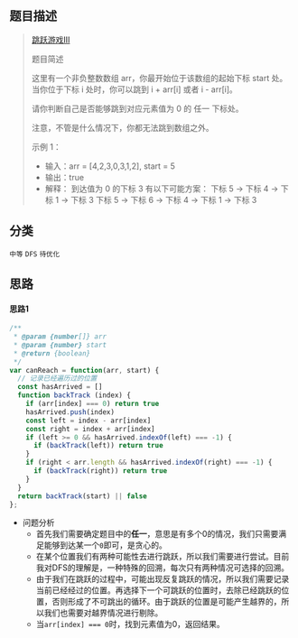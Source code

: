 ## 题目描述

> [跳跃游戏III](https://leetcode-cn.com/problems/jump-game-iii/)
>
>题目简述
>
>这里有一个非负整数数组 arr，你最开始位于该数组的起始下标 start 处。当你位于下标 i 处时，你可以跳到 i + arr[i] 或者 i - arr[i]。
>
>请你判断自己是否能够跳到对应元素值为 0 的 任一 下标处。
>
>注意，不管是什么情况下，你都无法跳到数组之外。
>
>示例 1：
> - 输入：arr = [4,2,3,0,3,1,2], start = 5
> - 输出：true
> - 解释：
到达值为 0 的下标 3 有以下可能方案： 
下标 5 -> 下标 4 -> 下标 1 -> 下标 3 
下标 5 -> 下标 6 -> 下标 4 -> 下标 1 -> 下标 3 

## 分类
`中等` `DFS` `待优化`

## 思路
#### 思路1
```javascript
/**
 * @param {number[]} arr
 * @param {number} start
 * @return {boolean}
 */
var canReach = function(arr, start) {
  // 记录已经遍历过的位置
  const hasArrived = []
  function backTrack (index) {
    if (arr[index] === 0) return true
    hasArrived.push(index)
    const left = index - arr[index]
    const right = index + arr[index]
    if (left >= 0 && hasArrived.indexOf(left) === -1) {
      if (backTrack(left)) return true
    }
    if (right < arr.length && hasArrived.indexOf(right) === -1) {
      if (backTrack(right)) return true
    }
  }
  return backTrack(start) || false
};
```
- 问题分析
  - 首先我们需要确定题目中的**任一**，意思是有多个0的情况，我们只需要满足能够到达某一个`0`即可，是贪心的。
  - 在某个位置我们有两种可能性去进行跳跃，所以我们需要进行尝试。目前我对DFS的理解是，一种特殊的回溯，每次只有两种情况可选择的回溯。
  - 由于我们在跳跃的过程中，可能出现反复跳跃的情况，所以我们需要记录当前已经经过的位置。再选择下一个可跳跃的位置时，去除已经跳跃的位置，否则形成了不可跳出的循环。由于跳跃的位置是可能产生越界的，所以我们也需要对越界情况进行剔除。
  - 当`arr[index] === 0`时，找到元素值为0，返回结果。